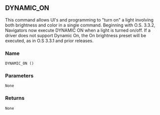 ## DYNAMIC\_ON
This command allows UI's and programming to "turn on" a light involving both brightness and color in a single command. Beginning with O.S. 3.3.2, Navigators now execute DYNAMIC ON when a light is turned on/off. If a driver does not support Dynamic On, the On brightness preset will be executed, as in O.S 3.3.1 and prior releases.


### Name

`DYNAMIC_ON () `


### Parameters

`None`


### Returns

`None`
